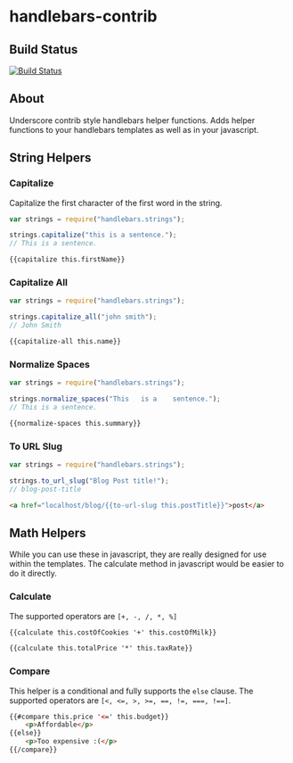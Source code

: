 # handlebars-contrib


## Build Status

[![Build Status](https://travis-ci.org/zsyed91/handlebars-contrib.svg)](https://travis-ci.org/zsyed91/handlebars-contrib)

## About

Underscore contrib style handlebars helper functions. Adds helper functions to your handlebars templates as well as in your javascript.



## String Helpers

### Capitalize

Capitalize the first character of the first word in the string.

```js
var strings = require("handlebars.strings");

strings.capitalize("this is a sentence.");
// This is a sentence.
```

```html
{{capitalize this.firstName}}
```

### Capitalize All
```js
var strings = require("handlebars.strings");

strings.capitalize_all("john smith");
// John Smith
```

```html
{{capitalize-all this.name}}
```

### Normalize Spaces

```js
var strings = require("handlebars.strings");

strings.normalize_spaces("This   is a    sentence.");
// This is a sentence.
```

```html
{{normalize-spaces this.summary}}
```

### To URL Slug

```js
var strings = require("handlebars.strings");

strings.to_url_slug("Blog Post title!");
// blog-post-title
```

```html
<a href="localhost/blog/{{to-url-slug this.postTitle}}">post</a>
```



## Math Helpers

While you can use these in javascript, they are really designed for use within the templates. The calculate method in javascript would be easier to do it directly.

### Calculate

The supported operators are `[+, -, /, *, %]`

```html
{{calculate this.costOfCookies '+' this.costOfMilk}}
```

```html
{{calculate this.totalPrice '*' this.taxRate}}
```

### Compare

This helper is a conditional and fully supports the `else` clause. The supported operators are `[<, <=, >, >=, ==, !=, ===, !==]`.

```html
{{#compare this.price '<=' this.budget}}
    <p>Affordable</p>
{{else}}
    <p>Too expensive :(</p>
{{/compare}}
```